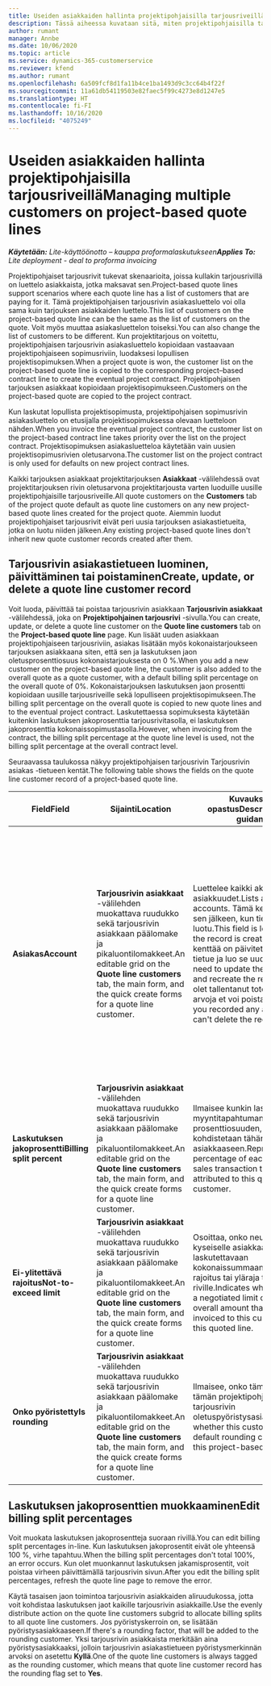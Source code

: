 ```yaml
---
title: Useiden asiakkaiden hallinta projektipohjaisilla tarjousriveillä
description: Tässä aiheessa kuvataan sitä, miten projektipohjaisilla tarjousriveillä hallitaan useita asiakkaita.
author: rumant
manager: Annbe
ms.date: 10/06/2020
ms.topic: article
ms.service: dynamics-365-customerservice
ms.reviewer: kfend
ms.author: rumant
ms.openlocfilehash: 6a509fcf8d1fa11b4ce1ba1493d9c3cc64b4f22f
ms.sourcegitcommit: 11a61db54119503e82faec5f99c4273e8d1247e5
ms.translationtype: HT
ms.contentlocale: fi-FI
ms.lasthandoff: 10/16/2020
ms.locfileid: "4075249"
---
```

# <a name="managing-multiple-customers-on-project-based-quote-lines"></a><span data-ttu-id="73582-103">Useiden asiakkaiden hallinta projektipohjaisilla tarjousriveillä</span><span class="sxs-lookup"><span data-stu-id="73582-103">Managing multiple customers on project-based quote lines</span></span>

<span data-ttu-id="73582-104">_**Käytetään:** Lite-käyttöönotto – kauppa proformalaskutukseen_</span><span class="sxs-lookup"><span data-stu-id="73582-104">_**Applies To:** Lite deployment - deal to proforma invoicing_</span></span>

<span data-ttu-id="73582-105">Projektipohjaiset tarjousrivit tukevat skenaarioita, joissa kullakin tarjousrivillä on luettelo asiakkaista, jotka maksavat sen.</span><span class="sxs-lookup"><span data-stu-id="73582-105">Project-based quote lines support scenarios where each quote line has a list of customers that are paying for it.</span></span> <span data-ttu-id="73582-106">Tämä projektipohjaisen tarjousrivin asiakasluettelo voi olla sama kuin tarjouksen asiakkaiden luettelo.</span><span class="sxs-lookup"><span data-stu-id="73582-106">This list of customers on the project-based quote line can be the same as the list of customers on the quote.</span></span> <span data-ttu-id="73582-107">Voit myös muuttaa asiakasluettelon toiseksi.</span><span class="sxs-lookup"><span data-stu-id="73582-107">You can also change the list of customers to be different.</span></span> <span data-ttu-id="73582-108">Kun projektitarjous on voitettu, projektipohjaisen tarjousrivin asiakasluettelo kopioidaan vastaavaan projektipohjaiseen sopimusriviin, luodaksesi lopullisen projektisopimuksen.</span><span class="sxs-lookup"><span data-stu-id="73582-108">When a project quote is won, the customer list on the project-based quote line is copied to the corresponding project–based contract line to create the eventual project contract.</span></span> <span data-ttu-id="73582-109">Projektipohjaisen tarjouksen asiakkaat kopioidaan projektisopimukseen.</span><span class="sxs-lookup"><span data-stu-id="73582-109">Customers on the project-based quote are copied to the project contract.</span></span>

<span data-ttu-id="73582-110">Kun laskutat lopullista projektisopimusta, projektipohjaisen sopimusrivin asiakasluettelo on etusijalla projektisopimuksessa olevaan luetteloon nähden.</span><span class="sxs-lookup"><span data-stu-id="73582-110">When you invoice the eventual project contract, the customer list on the project-based contract line takes priority over the list on the project contract.</span></span> <span data-ttu-id="73582-111">Projektisopimuksen asiakasluetteloa käytetään vain uusien projektisopimusrivien oletusarvona.</span><span class="sxs-lookup"><span data-stu-id="73582-111">The customer list on the project contract is only used for defaults on new project contract lines.</span></span>

<span data-ttu-id="73582-112">Kaikki tarjouksen asiakkaat projektitarjouksen **Asiakkaat** -välilehdessä ovat projektitarjouksen rivin oletusarvona projektitarjousta varten luoduille uusille projektipohjaisille tarjousriveille.</span><span class="sxs-lookup"><span data-stu-id="73582-112">All quote customers on the **Customers** tab of the project quote default as quote line customers on any new project-based quote lines created for the project quote.</span></span> <span data-ttu-id="73582-113">Aiemmin luodut projektipohjaiset tarjousrivit eivät peri uusia tarjouksen asiakastietueita, jotka on luotu niiden jälkeen.</span><span class="sxs-lookup"><span data-stu-id="73582-113">Any existing project-based quote lines don't inherit new quote customer records created after them.</span></span>

## <a name="create-update-or-delete-a-quote-line-customer-record"></a><span data-ttu-id="73582-114">Tarjousrivin asiakastietueen luominen, päivittäminen tai poistaminen</span><span class="sxs-lookup"><span data-stu-id="73582-114">Create, update, or delete a quote line customer record</span></span>

<span data-ttu-id="73582-115">Voit luoda, päivittää tai poistaa tarjousrivin asiakkaan **Tarjousrivin asiakkaat** -välilehdessä, joka on **Projektipohjainen tarjousrivi** -sivulla.</span><span class="sxs-lookup"><span data-stu-id="73582-115">You can create, update, or delete a quote line customer on the **Quote line customers** tab on the **Project-based quote line** page.</span></span> <span data-ttu-id="73582-116">Kun lisäät uuden asiakkaan projektipohjaiseen tarjousriviin, asiakas lisätään myös kokonaistarjoukseen tarjouksen asiakkaana siten, että sen ja laskutuksen jaon oletusprosenttiosuus kokonaistarjouksesta on 0 %.</span><span class="sxs-lookup"><span data-stu-id="73582-116">When you add a new customer on the project-based quote line, the customer is also added to the overall quote as a quote customer, with a default billing split percentage on the overall quote of 0%.</span></span> <span data-ttu-id="73582-117">Kokonaistarjouksen laskutuksen jaon prosentti kopioidaan uusille tarjousriveille sekä lopulliseen projektisopimukseen.</span><span class="sxs-lookup"><span data-stu-id="73582-117">The billing split percentage on the overall quote is copied to new quote lines and to the eventual project contract.</span></span> <span data-ttu-id="73582-118">Laskutettaessa sopimuksesta käytetään kuitenkin laskutuksen jakoprosenttia tarjousrivitasolla, ei laskutuksen jakoprosenttia kokonaissopimustasolla.</span><span class="sxs-lookup"><span data-stu-id="73582-118">However, when invoicing from the contract, the billing split percentage at the quote line level is used, not the billing split percentage at the overall contract level.</span></span> 

<span data-ttu-id="73582-119">Seuraavassa taulukossa näkyy projektipohjaisen tarjousrivin Tarjousrivin asiakas -tietueen kentät.</span><span class="sxs-lookup"><span data-stu-id="73582-119">The following table shows the fields on the quote line customer record of a project-based quote line.</span></span>

| <span data-ttu-id="73582-120">Field</span><span class="sxs-lookup"><span data-stu-id="73582-120">Field</span></span> | <span data-ttu-id="73582-121">Sijainti</span><span class="sxs-lookup"><span data-stu-id="73582-121">Location</span></span> | <span data-ttu-id="73582-122">Kuvaukset ja opastus</span><span class="sxs-lookup"><span data-stu-id="73582-122">Description and guidance</span></span> | <span data-ttu-id="73582-123">Loppupään vaikutus</span><span class="sxs-lookup"><span data-stu-id="73582-123">Downstream impact</span></span> |
| --- | --- | --- | --- |
| <span data-ttu-id="73582-124">**Asiakas**</span><span class="sxs-lookup"><span data-stu-id="73582-124">**Account**</span></span> | <span data-ttu-id="73582-125">**Tarjousrivin asiakkaat** -välilehden muokattava ruudukko sekä tarjousrivin asiakkaan päälomake ja pikaluontilomakkeet.</span><span class="sxs-lookup"><span data-stu-id="73582-125">An editable grid on the **Quote line customers** tab, the main form, and the quick create forms for a quote line customer.</span></span> | <span data-ttu-id="73582-126">Luettelee kaikki aktiiviset asiakkuudet.</span><span class="sxs-lookup"><span data-stu-id="73582-126">Lists all active accounts.</span></span> <span data-ttu-id="73582-127">Tämä kenttä lukitaan sen jälkeen, kun tietue on luotu.</span><span class="sxs-lookup"><span data-stu-id="73582-127">This field is locked after the record is created.</span></span> <span data-ttu-id="73582-128">Jos kenttää on päivitettävä, poista tietue ja luo se uudelleen.</span><span class="sxs-lookup"><span data-stu-id="73582-128">If you need to update the field, delete and recreate the record.</span></span> <span data-ttu-id="73582-129">Jos olet tallentanut toteutuneita arvoja et voi poistaa tietuetta.</span><span class="sxs-lookup"><span data-stu-id="73582-129">If you recorded any actuals, you can't delete the record.</span></span> | <span data-ttu-id="73582-130">Kun valitset lisättävän asiakkuuden asiakkuuksien pääluettelosta, tarjousrivin asiakas lisätään myös tarjouksen asiakkaaksi tallennettaessa.</span><span class="sxs-lookup"><span data-stu-id="73582-130">When you pick an account from the master list of accounts to add, the quote line customer is also added as a quote customer when you save it.</span></span> <span data-ttu-id="73582-131">Kun tarjous on voitettu, tarjousrivin asiakkaat kopioidaan projektisopimusrivin asiakkaisiin.</span><span class="sxs-lookup"><span data-stu-id="73582-131">When a quote is won, quote line customers are copied to the project contract line customers.</span></span> |
| <span data-ttu-id="73582-132">**Laskutuksen jakoprosentti**</span><span class="sxs-lookup"><span data-stu-id="73582-132">**Billing split percent**</span></span> | <span data-ttu-id="73582-133">**Tarjousrivin asiakkaat** -välilehden muokattava ruudukko sekä tarjousrivin asiakkaan päälomake ja pikaluontilomakkeet.</span><span class="sxs-lookup"><span data-stu-id="73582-133">An editable grid on the **Quote line customers** tab, the main form, and the quick create forms for a quote line customer.</span></span> | <span data-ttu-id="73582-134">Ilmaisee kunkin laskuttamaton myyntitapahtuman prosenttiosuuden, joka kohdistetaan tähän tarjousrivin asiakkaaseen.</span><span class="sxs-lookup"><span data-stu-id="73582-134">Represents the percentage of each unbilled sales transaction that will be attributed to this quote line customer.</span></span> | <span data-ttu-id="73582-135">Kopioidaan projektisopimusrivin asiakkaisiin.</span><span class="sxs-lookup"><span data-stu-id="73582-135">Copied over to project contract line customers.</span></span> |
| <span data-ttu-id="73582-136">**Ei-ylitettävä rajoitus**</span><span class="sxs-lookup"><span data-stu-id="73582-136">**Not-to-exceed limit**</span></span> | <span data-ttu-id="73582-137">**Tarjousrivin asiakkaat** -välilehden muokattava ruudukko sekä tarjousrivin asiakkaan päälomake ja pikaluontilomakkeet.</span><span class="sxs-lookup"><span data-stu-id="73582-137">An editable grid on the **Quote line customers** tab, the main form, and the quick create forms for a quote line customer.</span></span> | <span data-ttu-id="73582-138">Osoittaa, onko neuvoteltu kyseiselle asiakkaalle laskutettavaan kokonaissummaan neuvoteltu rajoitus tai yläraja tälle tarjotulle riville.</span><span class="sxs-lookup"><span data-stu-id="73582-138">Indicates whether there is a negotiated limit or cap to the overall amount that will be invoiced to this customer for this quoted line.</span></span> | <span data-ttu-id="73582-139">Kopioidaan projektisopimusrivin asiakkaisiin, kun tarjous on voitettu.</span><span class="sxs-lookup"><span data-stu-id="73582-139">Copied over to project contract line customers when a quote is won.</span></span> |
| <span data-ttu-id="73582-140">**Onko pyöristetty**</span><span class="sxs-lookup"><span data-stu-id="73582-140">**Is rounding**</span></span> | <span data-ttu-id="73582-141">**Tarjousrivin asiakkaat** -välilehden muokattava ruudukko sekä tarjousrivin asiakkaan päälomake ja pikaluontilomakkeet.</span><span class="sxs-lookup"><span data-stu-id="73582-141">An editable grid on the **Quote line customers** tab, the main form, and the quick create forms for a quote line customer.</span></span> | <span data-ttu-id="73582-142">Ilmaisee, onko tämä asiakas tämän projektipohjaisen tarjousrivin oletuspyöristysasiakas.</span><span class="sxs-lookup"><span data-stu-id="73582-142">Indicates whether this customer is a default rounding customer for this project-based quote line.</span></span> | <span data-ttu-id="73582-143">Kopioidaan projektisopimuksen asiakkaisiin, kun tarjous on voitettu.</span><span class="sxs-lookup"><span data-stu-id="73582-143">Copied over to project contract customers when a quote is won.</span></span> |

## <a name="edit-billing-split-percentages"></a><span data-ttu-id="73582-144">Laskutuksen jakoprosenttien muokkaaminen</span><span class="sxs-lookup"><span data-stu-id="73582-144">Edit billing split percentages</span></span>

<span data-ttu-id="73582-145">Voit muokata laskutuksen jakoprosentteja suoraan rivillä.</span><span class="sxs-lookup"><span data-stu-id="73582-145">You can edit billing split percentages in-line.</span></span> <span data-ttu-id="73582-146">Kun laskutuksen jakoprosentit eivät ole yhteensä 100 %, virhe tapahtuu.</span><span class="sxs-lookup"><span data-stu-id="73582-146">When the billing split percentages don't total 100%, an error occurs.</span></span> <span data-ttu-id="73582-147">Kun olet muonkannut laskutuksen jakamisprosentit, voit poistaa virheen päivittämällä tarjousrivin sivun.</span><span class="sxs-lookup"><span data-stu-id="73582-147">After you edit the billing split percentages, refresh the quote line page to remove the error.</span></span>

<span data-ttu-id="73582-148">Käytä tasaisen jaon toimintoa tarjousrivin asiakkaiden aliruudukossa, jotta voit kohdistaa laskutuksen jaot kaikille tarjousrivin asiakkaille.</span><span class="sxs-lookup"><span data-stu-id="73582-148">Use the evenly distribute action on the quote line customers subgrid to allocate billing splits to all quote line customers.</span></span> <span data-ttu-id="73582-149">Jos pyöristyskerroin on, se lisätään pyöristysasiakkaaseen.</span><span class="sxs-lookup"><span data-stu-id="73582-149">If there's a rounding factor, that will be added to the rounding customer.</span></span> <span data-ttu-id="73582-150">Yksi tarjousrivin asiakkaista merkitään aina pyöristysasiakkaaksi, jolloin tarjousrivin asiakastietueen pyöristysmerkinnän arvoksi on asetettu **Kyllä**.</span><span class="sxs-lookup"><span data-stu-id="73582-150">One of the quote line customers is always tagged as the rounding customer, which means that quote line customer record has the rounding flag set to **Yes**.</span></span> 
